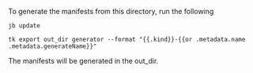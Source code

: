 To generate the manifests from this directory, run the following

```
jb update

tk export out_dir generator --format "{{.kind}}-{{or .metadata.name .metadata.generateName}}"
```

The manifests will be generated in the out_dir.